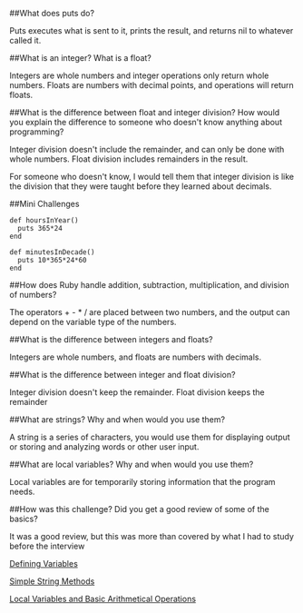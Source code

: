 ##What does puts do?

Puts executes what is sent to it, prints the result, and returns nil to whatever called it.

##What is an integer? What is a float?

Integers are whole numbers and integer operations only return whole numbers. Floats are numbers with decimal points, and operations will return floats.

##What is the difference between float and integer division? How would you explain the difference to someone who doesn't know anything about programming?

Integer division doesn't include the remainder, and can only be done with whole numbers. Float
division includes remainders in the result.

For someone who doesn't know, I would tell them that integer division is like the division that they were taught before they learned about decimals.

##Mini Challenges

```
def hoursInYear()
  puts 365*24
end

def minutesInDecade()
  puts 10*365*24*60
end
```

##How does Ruby handle addition, subtraction, multiplication, and division of numbers?

The operators + - * / are placed between two numbers, and the output can depend on the variable type of the numbers.

##What is the difference between integers and floats?

Integers are whole numbers, and floats are numbers with decimals.

##What is the difference between integer and float division?

Integer division doesn't keep the remainder. Float division keeps the remainder

##What are strings? Why and when would you use them?

A string is a series of characters, you would use them for displaying output or storing and analyzing words or other user input.

##What are local variables? Why and when would you use them?

Local variables are for temporarily storing information that the program needs.

##How was this challenge? Did you get a good review of some of the basics?

It was a good review, but this was more than covered by what I had to study before the interview

[Defining Variables](defining-variables.rb)

[Simple String Methods](simple-string.rb)

[Local Variables and Basic Arithmetical Operations](basic-math.rb)
